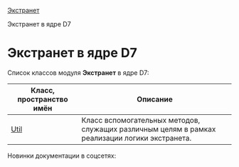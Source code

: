 [Экстранет](/api_help/extranet/index.php)

Экстранет в ядре D7

Экстранет в ядре D7
===================

Список классов модуля **Экстранет** в ядре D7:

| Класс, пространство имён | Описание |
| --- | --- |
| [Util](https://dev.1c-bitrix.ru/api_d7/bitrix/extranet/util/index.php) | Класс вспомогательных методов, служащих различным целям в рамках реализации логики экстранета. |

Новинки документации в соцсетях: